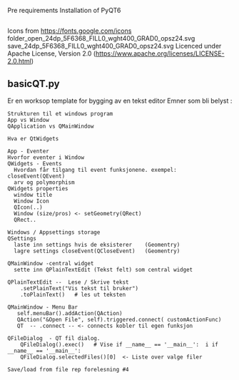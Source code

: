 Pre requirements
Installation of PyQT6

##
Icons from https://fonts.google.com/icons 
  folder_open_24dp_5F6368_FILL0_wght400_GRAD0_opsz24.svg
  save_24dp_5F6368_FILL0_wght400_GRAD0_opsz24.svg
  Licenced under Apache License, Version 2.0 (https://www.apache.org/licenses/LICENSE-2.0.html)

##  basicQT.py <br>
  Er en worksop template for bygging av en tekst editor
  Emner som bli belyst :
  
    Strukturen til et windows program
    App vs Window
    QApplication vs QMainWindow
    
    Hva er QtWidgets
    
    App - Eventer
    Hvorfor eventer i Window
    QWidgets - Events 
      Hvordan får tilgang til event funksjonene. exempel: closeEvent(QEvent)
      arv og polymorphism
    QWidgets properties
      window title
      Window Icon
      QIcon(..)
      Window (size/pros) <- setGeometry(QRect)
      QRect..
    
    Windows / Appsettings storage
    QSettings
      laste inn settings hvis de eksisterer    (Geomentry)
      lagre settings closeEvent(QCloseEvent)   (Geomentry)
    
    QMainWindow -central widget
      sette inn QPlainTextEdit (Tekst felt) som central widget
      
    QPlainTextEdit --  Lese / Skrive tekst
    	.setPlainText("Vis tekst til bruker")
    	.toPlainText()   # les ut teksten	
      
    QMainWindow - Menu Bar
       self.menuBar().addAction(QAction) 
       QAction("&Open File", self).triggered.connect( customActionFunc)
       QT  -- .connect -- <- connects kobler til egen funksjon
   
    QFileDialog  - QT fil dialog.
		QFileDialog().exec()   # Vise if __name__ == '__main__':  i if __name__ == '__main__':
		QFileDialog.selectedFiles()[0]  <- Liste over valge filer
	   
    Save/load from file rep forelesning #4

  
  
